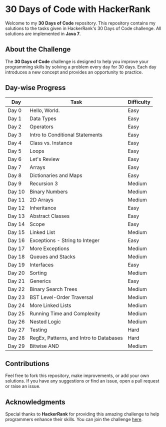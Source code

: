 # 30 Days of Code with HackerRank

Welcome to my **30 Days of Code** repository. This repository contains my solutions to the tasks given in HackerRank's 30 Days of Code challenge. All solutions are implemented in **Java 7**.


## About the Challenge

The **30 Days of Code** challenge is designed to help you improve your programming skills by solving a problem every day for 30 days. Each day introduces a new concept and provides an opportunity to practice.


## Day-wise Progress

| Day | Task | Difficulty |
|-----|------|------------|
| Day 0 | Hello, World. | Easy |
| Day 1 | Data Types | Easy |
| Day 2 | Operators | Easy |
| Day 3 | Intro to Conditional Statements | Easy |
| Day 4 | Class vs. Instance | Easy |
| Day 5 | Loops | Easy |
| Day 6 | Let's Review | Easy |
| Day 7 | Arrays | Easy |
| Day 8 | Dictionaries and Maps | Easy |
| Day 9 | Recursion 3 | Medium |
| Day 10 | Binary Numbers | Medium |
| Day 11 | 2D Arrays | Medium |
| Day 12 | Inheritance | Easy |
| Day 13 | Abstract Classes | Easy |
| Day 14 | Scope | Easy |
| Day 15 | Linked List | Medium |
| Day 16 | Exceptions - String to Integer | Easy |
| Day 17 | More Exceptions | Medium |
| Day 18 | Queues and Stacks | Medium |
| Day 19 | Interfaces | Easy |
| Day 20 | Sorting | Medium |
| Day 21 | Generics | Easy |
| Day 22 | Binary Search Trees | Medium |
| Day 23 | BST Level-Order Traversal | Medium |
| Day 24 | More Linked Lists | Medium |
| Day 25 | Running Time and Complexity | Medium |
| Day 26 | Nested Logic | Medium |
| Day 27 | Testing | Hard |
| Day 28 | RegEx, Patterns, and Intro to Databases | Hard |
| Day 29 | Bitwise AND | Medium |


## Contributions

Feel free to fork this repository, make improvements, or add your own solutions. If you have any suggestions or find an issue, open a pull request or raise an issue.


## Acknowledgments

Special thanks to **HackerRank** for providing this amazing challenge to help programmers enhance their skills. You can join the challenge [here](https://www.hackerrank.com/domains/tutorials/30-days-of-code).
